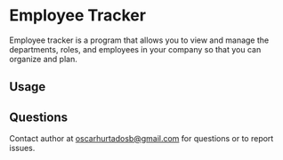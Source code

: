 # Employee Tracker
Employee tracker is a program that allows you to view and manage the departments, roles, and employees in your company so that you can organize and plan.


## Usage





## Questions
Contact author at oscarhurtadosb@gmail.com for questions or to report issues.

